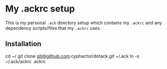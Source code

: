 # My .ackrc setup

This is my personal `.ack` directory setup which contains my `.ackrc` and any dependency scripts/files that my `.ackrc` uses.

## Installation

cd ~/
git clone git@github.com:cyphactor/dotack.git ~/.ack
ln -s ~/.ack/ackrc .ackrc

